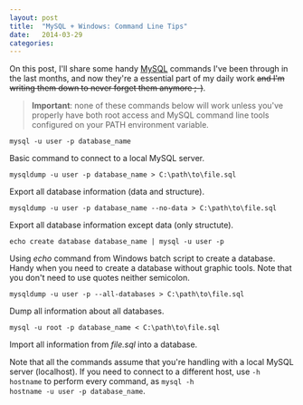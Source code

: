 ```yaml
---
layout: post
title:  "MySQL + Windows: Command Line Tips"
date:   2014-03-29
categories:
---
```


On this post, I'll share some handy [MySQL](http://www.mysql.com/) commands I've been through in the last months, and now they're a essential part of my daily work ~~and I'm writing them down to never forget them anymore ;-)~~.

>**Important**: none of these commands below will work unless you've properly have both root access and MySQL command line tools configured on your PATH environment variable.

<div class="mysql"><pre><code>mysql -u user -p database_name</code></pre></div>

Basic command to connect to a local MySQL server.

<div class="mysql"><pre><code>mysqldump -u user -p database_name > C:\path\to\file.sql</code></pre></div>

Export all database information (data and structure).

<div class="mysql"><pre><code>mysqldump -u user -p database_name --no-data > C:\path\to\file.sql</code></pre></div>

Export all database information except data (only structute).

<div class="mysql"><pre><code>echo create database database_name | mysql -u user -p</code></pre></div>

Using *echo* command from Windows batch script to create a database. Handy when you need to create a database without graphic tools. Note that you don't need to use quotes neither semicolon.

<div class="mysql"><pre><code>mysqldump -u user -p --all-databases > C:\path\to\file.sql</code></pre></div>

Dump all information about all databases.

<div class="mysql"><pre><code>mysql -u root -p database_name < C:\path\to\file.sql</code></pre></div>

Import all information from *file.sql* into a database.

Note that all the commands assume that you're handling with a local MySQL server (localhost). If you need to connect to a different host, use <code>-h hostname</code> to perform every command, as <code>mysql -h hostname -u user -p database_name</code>.

